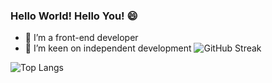 
### Hello World! Hello You! 😄

- 🔭 I’m a front-end developer
- 🌱 I’m keen on independent development
![GitHub Streak](https://streak-stats.demolab.com/?user=coderInwind)

![Top Langs](https://github-readme-stats.vercel.app/api/top-langs/?username=coderInwind)



